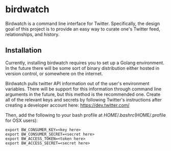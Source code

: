 # birdwatch

Birdwatch is a command line interface for Twitter. Specifically, the design goal of this project is to provide an easy
way to curate one's Twitter feed, relationships, and history.

## Installation

Currently, installing birdwatch requires you to set up a Golang environment. In the future there will be some sort of 
binary distribution either hosted in version control, or somewhere on the internet. 

Birdwatch pulls twitter API information out of the user's environment variables. There will be support for this 
information through command line arguments in the future, but this method is the recommended one. Create all of the
relevant keys and secrets by following Twitter's instructions after creating a developer account here:
https://dev.twitter.com/

Then, add the following to your bash profile at $HOME/.bashrc ($HOME/.profile for OSX users):

	export BW_CONSUMER_KEY=<key here>
	export BW_CONSUMER_SECRET=<secret here>
	export BW_ACCESS_TOKEN=<token here>
	export BW_ACCESS_SECRET=<secret here>
